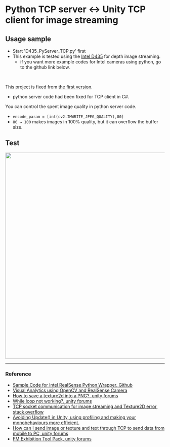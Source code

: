 # Python TCP server ↔ Unity TCP client for image streaming

## Usage sample
* Start \'D435_PyServer_TCP.py\' first  <br/>
* This example is tested using the [Intel D435](https://www.intelrealsense.com/depth-camera-d435/) for depth image streaming.<br/>
    * if you want more example codes for Intel cameras using python, go to the github link below. 

<br/>

This project is fixed from [the first version](https://github.com/DoranLyong/TCP_tutorial/tree/master/Python_Unity_imageStream(ver1)). <br/>
* python server code had been fixed for TCP client in C#. 

You can control the spent image quality in python server code. <br/>
*  ```encode_param = [int(cv2.IMWRITE_JPEG_QUALITY),80]```  
* ``` 80 → 100 ``` makes images in 100% quality, but it can overflow the buffer size.

## Test 

<img src="./Python_unity.gif" width=650>


***

### Reference 
* [Sample Code for Intel RealSense Python Wrapper, Github](https://github.com/IntelRealSense/librealsense/tree/master/wrappers/python/examples)
* [Visual Analytics using OpenCV and RealSense Camera](http://blog.cogitomethods.com/visual-analytics-using-opencv-and-realsense-camera/)
* [How to save a texture2d into a PNG?, unity forums](https://answers.unity.com/questions/1331297/how-to-save-a-texture2d-into-a-png.html)
* [While loop not working?, unity forums](https://forum.unity.com/threads/while-loop-not-working.429208/)
* [TCP socket communication for image streaming and Texture2D error, stack overflow](https://stackoverflow.com/questions/60576364/tcp-socket-communication-for-image-streaming-and-texture2d-error)
* [Avoiding Update() in Unity, using profiling and making your monobehaviours more efficient.](https://medium.com/@LJackso/avoiding-update-in-unity-using-profiling-and-making-your-monobehaviours-more-efficient-5b4517be72b4)
* [How can I send image or texture and text through TCP to send data from mobile to PC, unity forums](https://answers.unity.com/questions/1671977/how-can-i-send-image-or-texture-and-text-through-t.html)
* [FM Exhibition Tool Pack, unity forums](https://forum.unity.com/threads/release-fmetp-stream-all-in-one-gameview-audio-stream-udp-tcp-websockets-html.670270/?_ga=2.165395007.1437209308.1583660169-1192047143.1583289634)

